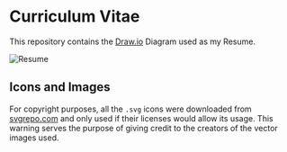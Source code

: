 # Curriculum Vitae

This repository contains the [Draw.io](https://app.diagrams.net/) Diagram used as my Resume.

![Resume](https://gitlab.com/work-and-public/cv/-/blob/master/cv.svg)

## Icons and Images

For copyright purposes, all the `.svg` icons were downloaded from [svgrepo.com](https://www.svgrepo.com/) and only used if their licenses would allow its usage. This warning serves the purpose of giving credit to the creators of the vector images used.
